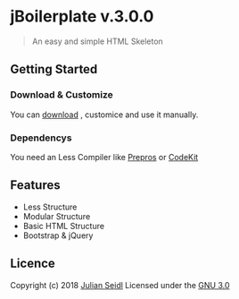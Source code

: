 # jBoilerplate v.3.0.0
> An easy and simple HTML Skeleton 

## Getting Started

### Download & Customize
You can [download](https://github.com/Thejuse/Advanced-Boilerplate/zipball/master) , customice and use it manually. 

### Dependencys
You need an Less Compiler like [Prepros](https://prepros.io/) or [CodeKit](https://codekitapp.com/)

## Features
* Less Structure
* Modular Structure
* Basic HTML Structure
* Bootstrap & jQuery

## Licence
Copyright (c) 2018 [Julian Seidl](https://www.jseidl.at)
Licensed under the [GNU 3.0](LICENCE)